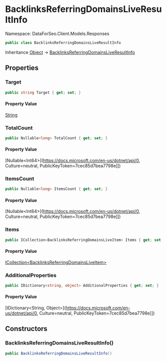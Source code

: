 # BacklinksReferringDomainsLiveResultInfo

Namespace: DataForSeo.Client.Models.Responses

```csharp
public class BacklinksReferringDomainsLiveResultInfo
```

Inheritance [Object](https://docs.microsoft.com/en-us/dotnet/api/Object) → [BacklinksReferringDomainsLiveResultInfo](./BacklinksReferringDomainsLiveResultInfo.md)

## Properties

### **Target**

```csharp
public string Target { get; set; }
```

#### Property Value

[String](https://docs.microsoft.com/en-us/dotnet/api/String)<br>

### **TotalCount**

```csharp
public Nullable<long> TotalCount { get; set; }
```

#### Property Value

[Nullable&lt;Int64&gt;](https://docs.microsoft.com/en-us/dotnet/api/0, Culture=neutral, PublicKeyToken=7cec85d7bea7798e]])<br>

### **ItemsCount**

```csharp
public Nullable<long> ItemsCount { get; set; }
```

#### Property Value

[Nullable&lt;Int64&gt;](https://docs.microsoft.com/en-us/dotnet/api/0, Culture=neutral, PublicKeyToken=7cec85d7bea7798e]])<br>

### **Items**

```csharp
public ICollection<BacklinksReferringDomainsLiveItem> Items { get; set; }
```

#### Property Value

[ICollection&lt;BacklinksReferringDomainsLiveItem&gt;](./BacklinksReferringDomainsLiveItem.md)<br>

### **AdditionalProperties**

```csharp
public IDictionary<string, object> AdditionalProperties { get; set; }
```

#### Property Value

[IDictionary&lt;String, Object&gt;](https://docs.microsoft.com/en-us/dotnet/api/0, Culture=neutral, PublicKeyToken=7cec85d7bea7798e]])<br>

## Constructors

### **BacklinksReferringDomainsLiveResultInfo()**

```csharp
public BacklinksReferringDomainsLiveResultInfo()
```
